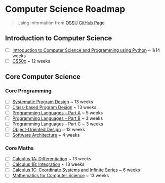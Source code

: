 # Computer Science Roadmap
> Using information from [OSSU GitHub Page](https://github.com/ossu/computer-science/blob/master/README.md#core-programming)

## Introduction to Computer Science
- [ ] [Introduction to Computer Science and Programming using Python](https://github.com/ossu/computer-science/blob/master/coursepages/intro-cs/README.md) ~ 1/14 weeks
- [ ] [CS50x](https://www.edx.org/learn/computer-science/harvard-university-cs50-s-introduction-to-computer-science) ~ 12 weeks

## Core Computer Science
### Core Programming
- [ ] [Systematic Program Design](https://github.com/ossu/computer-science/blob/master/coursepages/spd/README.md) ~ 13 weeks
- [ ] [Class-based Program Design](https://course.ccs.neu.edu/cs2510sp22/index.html) ~ 13 weeks
- [ ] [Programming Languages - Part A](https://www.coursera.org/learn/programming-languages) ~ 5 weeks
- [ ] [Programming Languages - Part B](https://www.coursera.org/learn/programming-languages-part-b) ~ 3 weeks
- [ ] [Programming Languages - Part C](https://www.coursera.org/learn/programming-languages-part-c) ~ 3 weeks
- [ ] [Object-Oriented Design](https://course.ccs.neu.edu/cs3500f19/) ~ 13 weeks
- [ ] [Software Architecture](https://www.coursera.org/learn/software-architecture) ~ 4 weeks

### Core Maths
- [ ] [Calculus 1A: Differentiation](https://openlearninglibrary.mit.edu/courses/course-v1:MITx+18.01.1x+2T2019/about) ~ 13 weeks
- [ ] [Calculus 1B: Integration](https://openlearninglibrary.mit.edu/courses/course-v1:MITx+18.01.2x+3T2019/about) ~ 13 weeks
- [ ] [Calculus 1C: Coordinate Systems and Infinite Series](https://openlearninglibrary.mit.edu/courses/course-v1:MITx+18.01.3x+1T2020/about) ~ 6 weeks
- [ ] [Mathematics for Computer Science](https://openlearninglibrary.mit.edu/courses/course-v1:MITx+18.01.3x+1T2020/about) ~ 13 weeks
